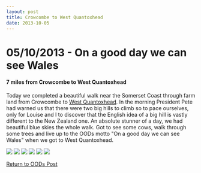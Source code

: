 ```yaml
---
layout: post
title: Crowcombe to West Quantoxhead
date: 2013-10-05
---
```


<h1>05/10/2013 - On a good day we can see Wales</h1>
<h4>7 miles from Crowcombe to West Quantoxhead</h4>

Today we completed a beautiful walk near the Somerset Coast through farm land from Crowcombe to <a target="_blank" href="https://www.quantockonline.co.uk/quantocks/villages/westquantoxhead/westquantox1.html">West Quantoxhead</a>. 
In the morning President Pete had warned us that there were two big hills to climb so to pace ourselves, only for Louise and I to discover that the English idea of a big hill is vastly different to the New Zealand one. 
An absolute stunner of a day, we had beautiful blue skies the whole walk. Got to see some cows, walk through some trees and live up to the OODs motto "On a good day we can see Wales" when we got to West Quantoxhead. 

<img src="https://adventuresofthetravellingtwins.com/Photos/2013-10-05-CrowcombeToWestQuantoxhead/P1010534.JPG" class="image1">
<img src="https://adventuresofthetravellingtwins.com/Photos/2013-10-05-CrowcombeToWestQuantoxhead/P1010551.JPG" class="image1">
<img src="https://adventuresofthetravellingtwins.com/Photos/2013-10-05-CrowcombeToWestQuantoxhead/P1010569.JPG" class="image1">
<img src="https://adventuresofthetravellingtwins.com/Photos/2013-10-05-CrowcombeToWestQuantoxhead/P1010571.JPG" class="image1">
<img src="https://adventuresofthetravellingtwins.com/Photos/2013-10-05-CrowcombeToWestQuantoxhead/P1010577.JPG" class="image1">
<img src="https://adventuresofthetravellingtwins.com/Photos/2013-10-05-CrowcombeToWestQuantoxhead/P1010580.JPG" class="image1">

<a href="https://adventuresofthetravellingtwins.com/2013/09/21/oddswalks/">Return to OODs Post</a>
